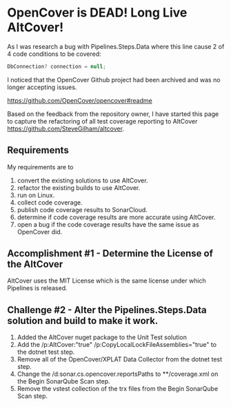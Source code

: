 # OpenCover is DEAD!  Long Live AltCover!

As I was research a bug with Pipelines.Steps.Data where this line cause 2 of 4 code conditions to be covered:

```csharp
DbConnection? connection = null;
```

I noticed that the OpenCover Github project had been archived and was no longer accepting issues.

https://github.com/OpenCover/opencover#readme

Based on the feedback from the repository owner, I have started this page to capture the refactoring of all test coverage reporting to AltCover
https://github.com/SteveGilham/altcover.

## Requirements
My requirements are to 
1. convert the existing solutions to use AltCover.
2. refactor the existing builds to use AltCover.
3. run on Linux.
4. collect code coverage.
5. publish code coverage results to SonarCloud.
6. determine if code coverage results are more accurate using AltCover.
7. open a bug if the code coverage results have the same issue as OpenCover did.

## Accomplishment #1 - Determine the License of the AltCover
AltCover uses the MIT License which is the same license under which Pipelines is released.

## Challenge #2 - Alter the Pipelines.Steps.Data solution and build to make it work.
1. Added the AltCover nuget package to the Unit Test solution
2. Add the /p:AltCover:"true" /p:CopyLocalLockFileAssemblies="true" to the dotnet test step.
3. Remove all of the OpenCover/XPLAT Data Collector from the dotnet test step.
4. Change the /d:sonar.cs.opencover.reportsPaths to **/coverage.xml on the Begin SonarQube Scan step.
5. Remove the vstest collection of the trx files from the Begin SonarQube Scan step.
